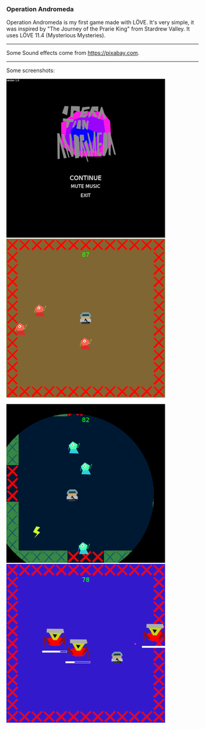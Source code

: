### Operation Andromeda
Operation Andromeda is my first game made with LÖVE. It's very simple, it was inspired by "The Journey of the Prarie King" from Stardrew Valley. It uses LÖVE 11.4 (Mysterious Mysteries).
***
Some Sound effects come from https://pixabay.com.
***
Some screenshots:

![alt-text](https://github.com/yukon12/Operation-Andromeda/blob/master/screenshots/ss1.png)
![alt-text](https://github.com/yukon12/Operation-Andromeda/blob/master/screenshots/ss2.png)

![alt-text](https://github.com/yukon12/Operation-Andromeda/blob/master/screenshots/ss3.png)
![alt-text](https://github.com/yukon12/Operation-Andromeda/blob/master/screenshots/ss4.png)
